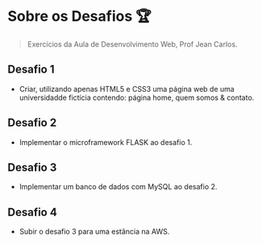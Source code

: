 # Sobre os Desafios 🏆

> Exercícios da Aula de Desenvolvimento Web, Prof Jean Carlos.

## Desafio 1
- Criar, utilizando apenas HTML5 e CSS3 uma página web de uma universidadde fictícia contendo: página home, quem somos & contato. 

## Desafio 2
- Implementar o microframework FLASK ao desafio 1.

## Desafio 3
- Implementar um banco de dados com MySQL ao desafio 2.

## Desafio 4
- Subir o desafio 3 para uma estância na AWS.
